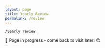 ```yaml
---
layout: page
title: Yearly Review
permalink: /review
---
```


`/yearly review`

🚧 Page in progress - come back to visit later! 😉

<style>
  .wrapper {
    max-width: 58em;
  }
</style>